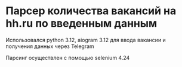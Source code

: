 <h1>Парсер количества вакансий на hh.ru по введенным данным</h1>

Использовался python 3.12, aiogram 3.12 для ввода вакансии и получения данных через Telegram

Парсинг осуществлен с помощью selenium 4.24
